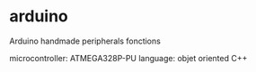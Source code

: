 # arduino
Arduino handmade peripherals fonctions

microcontroller: ATMEGA328P-PU 
language: objet oriented C++

